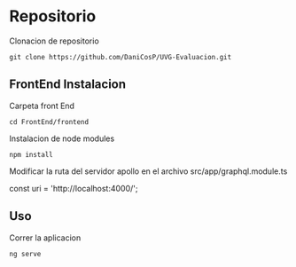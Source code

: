 # Repositorio

Clonacion de repositorio
```
git clone https://github.com/DaniCosP/UVG-Evaluacion.git
```

## FrontEnd Instalacion

Carpeta front End
```
cd FrontEnd/frontend
```

Instalacion de node modules

```
npm install
```

Modificar la ruta del servidor apollo en el archivo src/app/graphql.module.ts

const uri = 'http://localhost:4000/'; 


## Uso

Correr la aplicacion
```
ng serve
```
